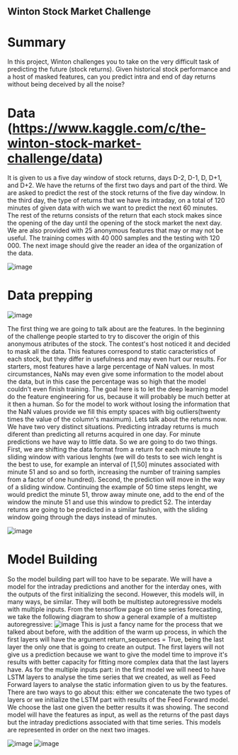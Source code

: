 ## Winton Stock Market Challenge
# Summary
In this project, Winton challenges you to take on the very difficult task of predicting the future (stock returns). Given historical stock performance and a host of masked features, can you predict intra and end of day returns without being deceived by all the noise?

# Data (https://www.kaggle.com/c/the-winton-stock-market-challenge/data)

It is given to us a five day window of stock returns, days D-2, D-1, D, D+1, and D+2. We have the returns of the first two days and part of the third. We are asked to predict the rest of the stock returns of the five day window. In the third day, the type of returns that we have its intraday, on a total of 120 minutes of given data with wich we want to predict the next 60 minutes. The rest of the returns consists of the return that each stock makes since the opening of the day until the opening of the stock market the next day. We are also provided with 25 anonymous features that may or may not be useful. 
The training comes with 40 000 samples and the testing with 120 000. The next image should give the reader an idea of the organization of the data.

![image](https://user-images.githubusercontent.com/90193839/132510555-c2bee661-3dec-47b4-ab6d-3746c423c30f.png)


# Data prepping

![image](https://user-images.githubusercontent.com/90193839/132510638-616f091d-9670-47be-8440-04d4044de57c.png)

The first thing we are going to talk about are the features. In the beginning of the challenge people started to try to discover the origin of this anonymous atributes of the stock. The contest's host noticed it and decided to mask all the data. This features correspond to static caracteristics of each stock, but they differ in usefulness and may even hurt our results. For starters, most features have a large percentage of NaN values. In most circumstances, NaNs may even give some information to the model about the data, but in this case the percentage was so high that the model couldn't even finish training. The goal here is to let the deep learning model do the feature engineering for us, because it will probably be much better at it then a human. So for the model to work without losing the information that the NaN values provide we fill this empty spaces with big outliers(twenty times the value of the column's maximum). 
Lets talk about the returns now. We have two very distinct situations. Predicting intraday returns is much diferent than predicting all returns acquired in one day. For minute predictions we have way to little data. So we are going to do two things. First, we are shifting the data format from a return for each minute to a sliding window with various lenghts (we will do tests to see wich lenght is the best to use, for example an interval of [1,50] minutes associated with minute 51 and so and so forth, increasing the number of training samples from a factor of one hundred). Second, the prediction will move in the way of a sliding window. Continuing the example of 50 time steps lenght, we would predict the minute 51, throw away minute one, add to the end of the window the minute 51 and use this window to predict 52. The interday returns are going to be predicted in a similar fashion, with the sliding window going through the days instead of minutes.

![image](https://user-images.githubusercontent.com/90193839/132513435-74a59e4c-571f-43bc-ad5e-f98477a1b1c6.png)


# Model Building
So the model building part will too have to be separate. We will have a model for the intraday predictions and another for the interday ones, with the outputs of the first initializing the second. However, this models will, in many ways, be similar. They will both be multistep autoregressive models with multiple inputs. From the tensorflow page on time series forecasting, we take the following diagram to show a general example of a multistep autoregressive:
![image](https://user-images.githubusercontent.com/90193839/132530014-dc86e117-cd8c-4790-8e9e-4b34efef00fb.png)
This is just a fancy name for the process that we talked about before, with the addition of the warm up process, in which the first layers will have the argument return_sequences = True, being the last layer the only one that is going to create an output. The first layers will not give us a prediction because we want to give the model time to improve it's results with better capacity for fitting more complex data that the last layers have. As for the multiple inputs part: in the first model we will need to have LSTM layers to analyse the time series that we created, as well as Feed Forward layers to analyse the static information given to us by the features. There are two ways to go about this: either we concatenate the two types of layers or we initialize the LSTM part with results of the Feed Forward model. We choose the last one given the better results it was showing. The second model will have the features as input, as well as the returns of the past days but the intraday predictions associated with that time series. This models are represented in order on the next two images.

![image](https://user-images.githubusercontent.com/90193839/132532933-401405e2-3dea-45a3-8164-ecf8d536a764.png)
![image](https://user-images.githubusercontent.com/90193839/132533672-2e1ae37e-a23c-4ac6-8409-96c8ef8a1681.png)







